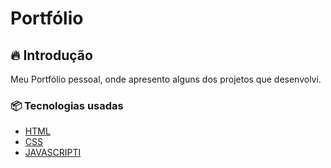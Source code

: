 ﻿# Portfólio

## 🔥 Introdução
Meu Portfólio pessoal, onde apresento alguns dos projetos que desenvolvi.
  
### 📦 Tecnologias usadas
* [HTML](https://developer.mozilla.org/pt-BR/docs/Web/HTML)
* [CSS](https://developer.mozilla.org/pt-BR/docs/Web/CSS)
* [JAVASCRIPTI](https://developer.mozilla.org/pt-BR/docs/Web/JavaScript)
